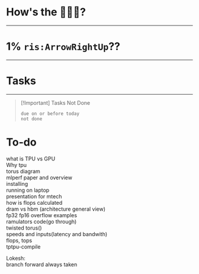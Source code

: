 # How's the 🌄🌅🌇?

---

# 1% `ris:ArrowRightUp`??

---

# Tasks

---

> [!Important] Tasks Not Done
>
>```tasks
>due on or before today
>not done

# To-do

what is TPU vs GPU  
Why tpu  
torus diagram  
mlperf paper and overview  
	installing  
		running on laptop  
presentation for mtech  
how is flops calculated  
dram vs hbm (architecture general view)  
fp32 fp16 overflow examples  
ramulators code(go through)  
twisted torus()  
speeds and inputs(latency and bandwith)  
flops, tops  
tptpu-compile

Lokesh:  
branch forward always taken
